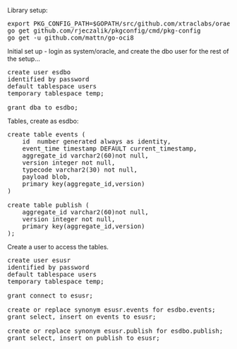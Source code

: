 Library setup:



<pre>
export PKG_CONFIG_PATH=$GOPATH/src/github.com/xtraclabs/oraeventstore/pkgconfig/
go get github.com/rjeczalik/pkgconfig/cmd/pkg-config
go get -u github.com/mattn/go-oci8
</pre>


Initial set up - login as system/oracle, and create the dbo user for the rest of the setup...

<pre>
create user esdbo
identified by password
default tablespace users
temporary tablespace temp;

grant dba to esdbo;
</pre>


Tables, create as esdbo:

<pre>
create table events (
    id  number generated always as identity,
    event_time timestamp DEFAULT current_timestamp,
    aggregate_id varchar2(60)not null,
    version integer not null,
    typecode varchar2(30) not null,
    payload blob,
    primary key(aggregate_id,version)
)

create table publish (
    aggregate_id varchar2(60)not null,
    version integer not null,
    primary key(aggregate_id,version)
);
</pre>

Create a user to access the tables.

<pre>
create user esusr
identified by password
default tablespace users
temporary tablespace temp;

grant connect to esusr;

create or replace synonym esusr.events for esdbo.events;
grant select, insert on events to esusr;

create or replace synonym esusr.publish for esdbo.publish;
grant select, insert on publish to esusr;
<pre>